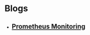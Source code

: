 # Blogs
- ## [Prometheus Monitoring](https://devopscube.com/setup-prometheus-monitoring-on-kubernetes/)

